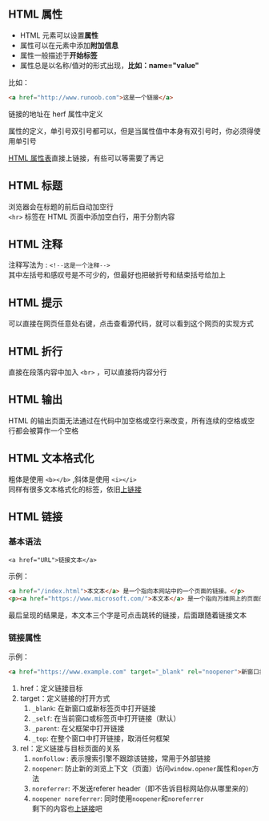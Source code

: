 ## HTML 属性

- HTML 元素可以设置**属性**
- 属性可以在元素中添加**附加信息**
- 属性一般描述于**开始标签**
- 属性总是以名称/值对的形式出现，**比如：name="value"**

比如： 
```html
<a href="http://www.runoob.com">这是一个链接</a>
``` 
链接的地址在 herf 属性中定义

属性的定义，单引号双引号都可以，但是当属性值中本身有双引号时，你必须得使用单引号

[HTML 属性表](https://www.runoob.com/html/html-attributes.html)直接上链接，有些可以等需要了再记

## HTML 标题

浏览器会在标题的前后自动加空行  
`<hr>` 标签在 HTML 页面中添加空白行，用于分割内容

## HTML 注释

注释写法为  : `<!--这是一个注释-->`  
其中左括号和感叹号是不可少的，但最好也把破折号和结束括号给加上

## HTML 提示

可以直接在网页任意处右键，点击查看源代码，就可以看到这个网页的实现方式

## HTML 折行

直接在段落内容中加入 `<br>` ，可以直接将内容分行

## HTML 输出

HTML 的输出页面无法通过在代码中加空格或空行来改变，所有连续的空格或空行都会被算作一个空格

## HTML 文本格式化

粗体是使用 `<b></b>` ,斜体是使用 `<i></i>`  
同样有很多文本格式化的标签，依旧[上链接](https://www.runoob.com/html/html-formatting.html)

## HTML 链接

### 基本语法

`<a href="URL">链接文本</a>`

示例：  
```html
<a href="/index.html">本文本</a> 是一个指向本网站中的一个页面的链接。</p>
<p><a href="https://www.microsoft.com/">本文本</a> 是一个指向万维网上的页面的链接。</p>
```

最后呈现的结果是，本文本三个字是可点击跳转的链接，后面跟随着链接文本

### 链接属性

示例：  
```html
<a href="https://www.example.com" target="_blank" rel="noopener">新窗口打开 Example</a>
```

1. href：定义链接目标
2. target：定义链接的打开方式
	1. `_blank`: 在新窗口或新标签页中打开链接
	2. `_self`: 在当前窗口或标签页中打开链接（默认）
	3. `_parent`: 在父框架中打开链接
	4. `_top`: 在整个窗口中打开链接，取消任何框架
3. rel：定义链接与目标页面的关系
	1. `nonfollow` : 表示搜索引擎不跟踪该链接，常用于外部链接
	2. `noopener`: 防止新的浏览上下文（页面）访问`window.opener`属性和`open`方法
	3. `noreferrer`: 不发送referer header（即不告诉目标网站你从哪里来的）
	4. `noopener noreferrer`: 同时使用`noopener`和`noreferrer`  
剩下的内容也[上链接](https://www.runoob.com/html/html-links.html)吧
